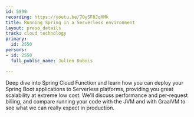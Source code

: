 ```yaml
---
id: 5890
recording: https://youtu.be/7OySF8JqHMk
title: Running Spring in a Serverless environment
layout: preso_details
track: cloud technology
primary:
  id: 2550
persons:
- id: 2550
  full_public_name: Julien Dubois

---
```

Deep dive into Spring Cloud Function and learn how you can deploy your Spring Boot applications to Serverless platforms, providing you great scalability at extreme low cost. We'll discuss performance and per-request billing, and compare running your code with the JVM and with GraalVM to see what we can really expect in production.

